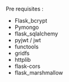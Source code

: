 Pre requisites :
- Flask_bcrypt
- Pymongo
- flask_sqlalchemy
- pyjwt / jwt
- functools
- gridfs
- httplib
- flask-cors
- flask_marshmallow